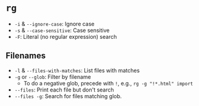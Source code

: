 # `rg`

* `-i` & `--ignore-case`: Ignore case
* `-s` & `--case-sensitive`: Case sensitive
* `-F`: Literal (no regular expression) search

## Filenames

* `-l` & `--files-with-matches`: List files with matches
* `-g` or `--glob`: Filter by filename
	* To do a negative glob, precede with `!`, e.g., `rg -g "!*.html" import`
* `--files`: Print each file but don't search
* `--files -g`: Search for files matching glob.
